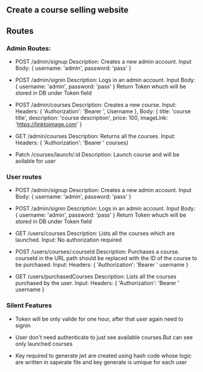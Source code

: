 ## Create a course selling website

## Routes

### Admin Routes:

- POST /admin/signup
  Description: Creates a new admin account.
  Input Body: { username: 'admin', password: 'pass' }

- POST /admin/signin
  Description: Logs in an admin account.
  Input Body: { username: 'admin', password: 'pass' }
  Return Token whuch will be stored in DB under Token field

- POST /admin/courses
  Description: Creates a new course.
  Input: Headers: { 'Authorization': 'Bearer <your-token>', Username }, Body: { title: 'course title', description: 'course description', price: 100, imageLink: 'https://linktoimage.com' }

- GET /admin/courses
  Description: Returns all the courses.
  Input: Headers: { 'Authorization': 'Bearer <your-token>' courses}

- Patch /courses/launch/:id 
  Description: Launch course and will be avilable for user 

### User routes

- POST /admin/signup
  Description: Creates a new admin account.
  Input Body: { username: 'admin', password: 'pass' }

- POST /admin/signin
  Description: Logs in an admin account.
  Input Body: { username: 'admin', password: 'pass' }
  Return Token whuch will be stored in DB under Token field

- GET /users/courses
  Description: Lists all the courses which are launched.
  Input: No authorization required
  
- POST /users/courses/:courseId
  Description: Purchases a course. courseId in the URL path should be replaced with the ID of the course to be purchased.
  Input: Headers: { 'Authorization': 'Bearer <your-token>' username }
  
- GET /users/purchasedCourses
  Description: Lists all the courses purchased by the user.
  Input: Headers: { 'Authorization': 'Bearer <your-token>' username }
  
### Silent Features 

- Token will be only valide for one hour, after that user again need to signin

- User don't need authenticate to just see available courses.But can see only launched courses 

- Key required to generate jwt are created using hash code whose logic are written in saperate file and key generate is umique for each user 

